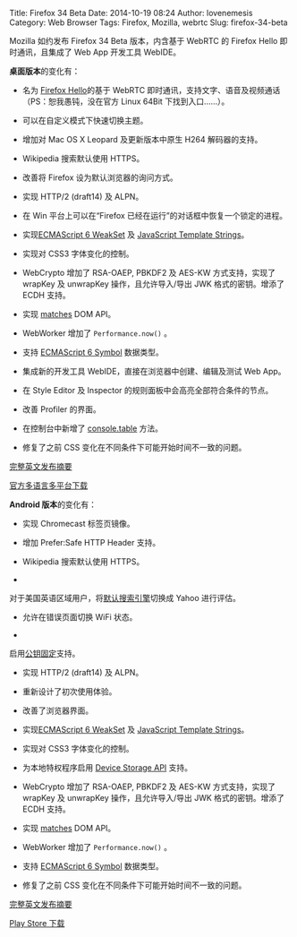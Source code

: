 Title: Firefox 34 Beta
Date: 2014-10-19 08:24
Author: lovenemesis
Category: Web Browser
Tags: Firefox, Mozilla, webrtc
Slug: firefox-34-beta

Mozilla 如约发布 Firefox 34 Beta 版本，内含基于 WebRTC 的 Firefox Hello
即时通讯，且集成了 Web App 开发工具 WebIDE。

**桌面版本**的变化有：

* 名为 [Firefox
Hello](http://blog.mozilla.org/futurereleases/2014/10/16/test-the-new-firefox-hello-webrtc-feature-in-firefox-beta)的基于
WebRTC 即时通讯，支持文字、语音及视频通话（PS：恕我愚钝，没在官方 Linux
64Bit 下找到入口……）。

* 可以在自定义模式下快速切换主题。

* 增加对 Mac OS X Leopard 及更新版本中原生 H264 解码器的支持。

* Wikipedia 搜索默认使用 HTTPS。

* 改善将 Firefox 设为默认浏览器的询问方式。

* 实现 HTTP/2 (draft14) 及 ALPN。

* 在 Win 平台上可以在“Firefox 已经在运行”的对话框中恢复一个锁定的进程。

* 实现[ECMAScript 6
WeakSet](https://developer.mozilla.org/en-US/docs/Web/JavaScript/Reference/Global\_Objects/WeakSet)
及 [JavaScript Template
Strings](https://developer.mozilla.org/en-US/docs/Web/JavaScript/Reference/template\_strings)。

* 实现对 CSS3 字体变化的控制。

* WebCrypto 增加了 RSA-OAEP, PBKDF2 及 AES-KW 方式支持，实现了 wrapKey
及 unwrapKey 操作，且允许导入/导出 JWK 格式的密钥。增添了 ECDH 支持。

* 实现
[matches](https://developer.mozilla.org/en-US/docs/Web/API/Element.matches)
DOM API。

* WebWorker 增加了 `Performance.now()` 。

* 支持 [ECMAScript 6
Symbol](https://developer.mozilla.org/en-US/docs/Web/JavaScript/Reference/Global\_Objects/Symbol)
数据类型。

* 集成新的开发工具 WebIDE，直接在浏览器中创建、编辑及测试 Web App。

* 在 Style Editor 及 Inspector 的规则面板中会高亮全部符合条件的节点。

* 改善 Profiler 的界面。

* 在控制台中新增了
[console.table](https://developer.mozilla.org/en-US/docs/Web/API/Console.table)
方法。

* 修复了之前 CSS 变化在不同条件下可能开始时间不一致的问题。

[完整英文发布摘要](https://www.mozilla.org/en-US/firefox/34.0beta/releasenotes/)

[官方多语言多平台下载](https://www.mozilla.org/en-US/firefox/beta/all/)

**Android 版本**的变化有：

* 实现 Chromecast 标签页镜像。

* 增加 Prefer:Safe HTTP Header 支持。

* Wikipedia 搜索默认使用 HTTPS。

*
对于美国英语区域用户，将[默认搜索引擎](https://support.mozilla.org/en-US/kb/set-and-manage-default-search-engines-firefox-android)切换成
Yahoo 进行评估。

* 允许在错误页面切换 WiFi 状态。

*
启用[公钥固定](https://wiki.mozilla.org/SecurityEngineering/Public\_Key\_Pinning)支持。

* 实现 HTTP/2 (draft14) 及 ALPN。

* 重新设计了初次使用体验。

* 改善了浏览器界面。

* 实现[ECMAScript 6
WeakSet](https://developer.mozilla.org/en-US/docs/Web/JavaScript/Reference/Global\_Objects/WeakSet)
及 [JavaScript Template
Strings](https://developer.mozilla.org/en-US/docs/Web/JavaScript/Reference/template\_strings)。

* 实现对 CSS3 字体变化的控制。

* 为本地特权程序启用 [Device Storage
API](https://developer.mozilla.org/en-US/docs/Web/API/Device\_Storage\_API)
支持。

* WebCrypto 增加了 RSA-OAEP, PBKDF2 及 AES-KW 方式支持，实现了 wrapKey
及 unwrapKey 操作，且允许导入/导出 JWK 格式的密钥。增添了 ECDH 支持。

* 实现
[matches](https://developer.mozilla.org/en-US/docs/Web/API/Element.matches)
DOM API。

* WebWorker 增加了 `Performance.now()` 。

* 支持 [ECMAScript 6
Symbol](https://developer.mozilla.org/en-US/docs/Web/JavaScript/Reference/Global\_Objects/Symbol)
数据类型。

* 修复了之前 CSS 变化在不同条件下可能开始时间不一致的问题。

[完整英文发布摘要](https://www.mozilla.org/en-US/mobile/34.0beta/releasenotes/)

[Play Store
下载](https://play.google.com/store/apps/details?id=org.mozilla.firefox&utm\_source=mozilla&utm\_medium=Referral&utm\_campaign=mozilla-org)
